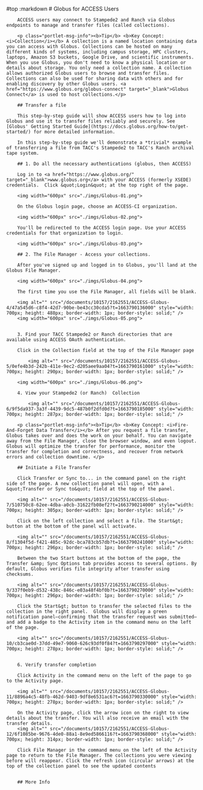 #top
	:markdown
		# Globus for ACCESS Users

		ACCESS users may connect to Stampede2 and Ranch via Globus endpoints to manage and transfer files (called collections). 
		
		<p class="portlet-msg-info"><b>Tip</b> <b>Key Concept: <i>Collection</i></b> A collection is a named location containing data you can access with Globus. Collections can be hosted on many different kinds of systems, including campus storage, HPC clusters, laptops, Amazon S3 buckets, Google Drive, and scientific instruments.  When you use Globus, you don't need to know a physical location or details about storage. You only need a collection name. A collection allows authorized Globus users to browse and transfer files. Collections can also be used for sharing data with others and for enabling discovery by other Globus users. <a href="https://www.globus.org/globus-connect" target="_blank">Globus Connect</a> is used to host collections.</p>

		## Transfer a file

		This step-by-step guide will show ACCESS users how to log into Globus and use it to transfer files reliably and securely. See [Globus' Getting Started Guide](https://docs.globus.org/how-to/get-started/) for more detailed information. 

		In this step-by-step guide we'll demonstrate a *trivial* example of transferring a file from TACC's Stampede2 to TACC's Ranch archival tape system. 

		## 1. Do all the necessary authentications (globus, then ACCESS)

		Log in to <a href="https://www.globus.org/" target="_blank">www.globus.org</a> with your ACCESS (formerly XSEDE) credentials.  Click &quot;Login&quot; at the top right of the page. 

		<img width="600px" src="./imgs/Globus-01.png">  

		On the Globus login page, choose an ACCESS-CI organization.   

		<img width="600px" src="./imgs/Globus-02.png">  
		
		You'll be redirected to the ACCESS login page. Use your ACCESS credentials for that organization to login. 

		<img width="600px" src="./imgs/Globus-03.png">  

		## 2. The File Manager - Access your collections.

		After you've signed up and logged in to Globus, you'll land at the Globus File Manager. 
		
		<img width="600px" src="./imgs/Globus-04.png">  
		
		The first time you use the File Manager, all fields will be blank. 
		
		<img alt="" src="/documents/10157/2162551/ACCESS-Globus-4/47a545d6-c8f4-42d7-90be-be43cc30cda5?t=1663790136000" style="width: 700px; height: 488px; border-width: 1px; border-style: solid;" />  
		<img width="600px" src="./imgs/Globus-05.png">  
		
		
		3. Find your TACC Stampede2 or Ranch directories that are available using ACCESS OAuth authentication. 

		Click in the Collection field at the top of the File Manager page 
		
			<img alt="" src="/documents/10157/2162551/ACCESS-Globus-5/0efe4b3d-242b-411e-9ec2-d205aee9aa04?t=1663790161000" style="width: 700px; height: 290px; border-width: 1px; border-style: solid;" />
		
		<img width="600px" src="./imgs/Globus-06.png">  

		4. View your Stampede2 (or Ranch)  Collection 
		
			<img alt="" src="/documents/10157/2162551/ACCESS-Globus-6/9f5da937-3a3f-4439-9dc5-487b0f2dfd0d?t=1663790185000" style="width: 700px; height: 287px; border-width: 1px; border-style: solid;" />
		
		<p class="portlet-msg-info"><b>Tip</b> <b>Key Concept: <i>Fire-And-Forget Data Transfer</i></b> After you request a file transfer, Globus takes over and does the work on your behalf. You can navigate away from the File Manager, close the browser window, and even logout. Globus will optimize the transfer for performance, monitor the transfer for completion and correctness, and recover from network errors and collection downtime. </p>

		## Initiate a File Transfer 

		Click Transfer or Sync to... in the command panel on the right side of the page. A new collection panel will open, with a &quot;Transfer or Sync to&quot; field at the top of the panel. 
		
		<img alt="" src="/documents/10157/2162551/ACCESS-Globus-7/510750c8-62ee-4dba-a0cb-31622fb08ef2?t=1663790214000" style="width: 700px; height: 305px; border-width: 1px; border-style: solid;" />
		
		Click on the left collection and select a file. The Start&gt; button at the bottom of the panel will activate. 
		
		<img alt="" src="/documents/10157/2162551/ACCESS-Globus-8/f1304f5d-f421-485c-92dc-bca783cb57db?t=1663790241000" style="width: 700px; height: 296px; border-width: 1px; border-style: solid;" />
		
		Between the two Start buttons at the bottom of the page, the Transfer &amp; Sync Options tab provides access to several options. By default, Globus verifies file integrity after transfer using checksums.  
		
		<img alt="" src="/documents/10157/2162551/ACCESS-Globus-9/337f0eb9-d532-438c-846c-e03a48f4bf0b?t=1663790270000" style="width: 700px; height: 296px; border-width: 1px; border-style: solid;" />
		
		Click the Start&gt; button to transfer the selected files to the collection in the right panel.  Globus will display a green notification panel—​confirming that the transfer request was submitted—​and add a badge to the Activity item in the command menu on the left of the page.   
		
		<img alt="" src="/documents/10157/2162551/ACCESS-Globus-10/cb3cae0d-37dd-49e7-9060-626c93df0f84?t=1663790297000" style="width: 700px; height: 278px; border-width: 1px; border-style: solid;" />
		
		
		6. Verify transfer completion 

		Click Activity in the command menu on the left of the page to go to the Activity page.
		
		<img alt="" src="/documents/10157/2162551/ACCESS-Globus-11/8896a4c5-48fb-462d-9403-9df8e6531ac6?t=1663790330000" style="width: 700px; height: 278px; border-width: 1px; border-style: solid;" />
		
		On the Activity page, click the arrow icon on the right to view details about the transfer. You will also receive an email with the transfer details.   
		<img alt="" src="/documents/10157/2162551/ACCESS-Globus-12/6f1085be-9676-4de0-88a1-8e9ed5866116?t=1663790368000" style="width: 700px; height: 314px; border-width: 1px; border-style: solid;" />
		
		Click File Manager in the command menu on the left of the Activity page to return to the File Manager. The collections you were viewing before will reappear. Click the refresh icon (circular arrows) at the top of the collection panel to see the updated contents 
		

		## More Info


